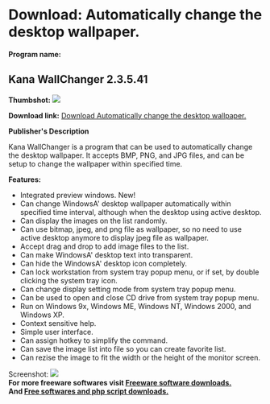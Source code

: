 # Download: Automatically change the desktop wallpaper.

**Program name:**

## Kana WallChanger 2.3.5.41

  
**Thumbshot:** ![](http://www.freewarefiles.com/screenshot/kanawallchanger_md.gif)   
  
**Download link:** [Download Automatically change the desktop wallpaper.](http://freesoftwares.boysofts.com/Kana-WallChanger_program_19025.html)  
  


**Publisher's Description**  
  


Kana WallChanger is a program that can be used to automatically change the desktop wallpaper. It accepts BMP, PNG, and JPG files, and can be setup to change the wallpaper within specified time. 

**Features:**

  * Integrated preview windows. New! 
  * Can change WindowsA' desktop wallpaper automatically within specified time interval, although when the desktop using active desktop. 
  * Can display the images on the list randomly. 
  * Can use bitmap, jpeg, and png file as wallpaper, so no need to use active desktop anymore to display jpeg file as wallpaper. 
  * Accept drag and drop to add image files to the list. 
  * Can make WindowsA' desktop text into transparent. 
  * Can hide the WindowsA' desktop icon completely. 
  * Can lock workstation from system tray popup menu, or if set, by double clicking the system tray icon. 
  * Can change display setting mode from system tray popup menu. 
  * Can be used to open and close CD drive from system tray popup menu. 
  * Run on Windows 9x, Windows ME, Windows NT, Windows 2000, and Windows XP. 
  * Context sensitive help. 
  * Simple user interface. 
  * Can assign hotkey to simplify the command. 
  * Can save the image list into file so you can create favorite list. 
  * Can rezise the image to fit the width or the height of the monitor screen. 

  
  
Screenshot: ![](http://www.freewarefiles.com/screenshot/kanawallchanger.gif)   
**For more freeware softwares visit [Freeware software downloads.](http://freesoftwares.boysofts.com/)**   
**And [Free softwares and php script downloads.](http://www.boysofts.com/)**
